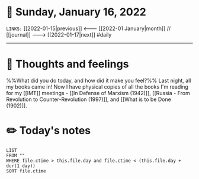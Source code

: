 # 📅 Sunday, January 16, 2022
`LINKS:` [[2022-01-15|previous]] <--- [[2022-01 January|month]] // [[journal]] ---> [[2022-01-17|next]] 
#daily

---
# 💭 Thoughts and feelings
%%What did you do today, and how did it make you feel?%%
Last night, all my books came in! Now I have physical copies of all the books I'm reading for my [[IMT]] meetings - [[In Defense of Marxism (1942)]], [[Russia - From Revolution to Counter-Revolution (1997)]], and [[What is to be Done (1902)]]. 

# ✏️ Today's notes
```dataview
LIST 
FROM ""
WHERE file.ctime > this.file.day and file.ctime < (this.file.day + dur(1 day))
SORT file.ctime
```
